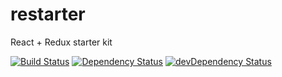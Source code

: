 # restarter
React + Redux starter kit

[![Build Status](https://travis-ci.org/vikshv/restarter.svg?branch=master)](https://travis-ci.org/vikshv/restarter)
[![Dependency Status](https://david-dm.org/vikshv/restarter.svg?theme=shields.io)](https://david-dm.org/vikshv/restarter)
[![devDependency Status](https://david-dm.org/vikshv/restarter/dev-status.svg?theme=shields.io)](https://david-dm.org/vikshv/restarter#info=devDependencies)
